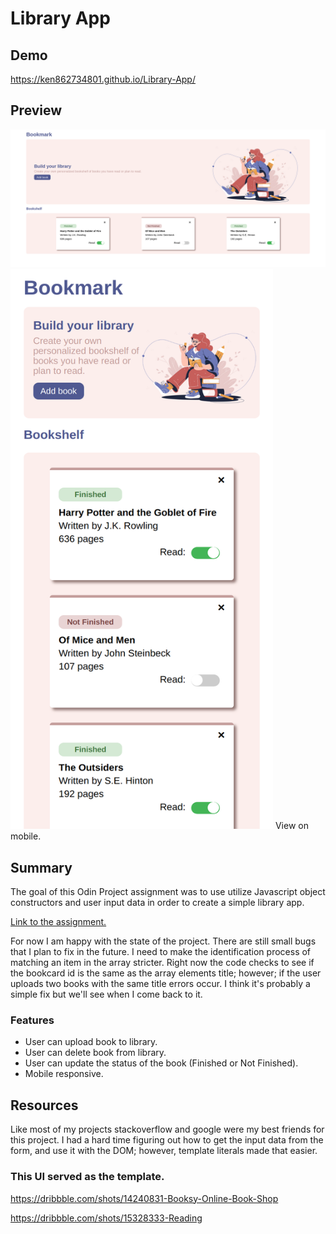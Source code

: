 # Library App

## Demo 
https://ken862734801.github.io/Library-App/

## Preview
<img src="images/LibraryApp.png">
<img src="images/LibraryAppMobile.png" width="420" height="896">
View on mobile.

## Summary

The goal of this Odin Project assignment was to use utilize Javascript object constructors and user input data in order to create a simple library app.


[Link to the assignment.](https://www.theodinproject.com/lessons/node-path-javascript-library)

For now I am happy with the state of the project. There are still small bugs that I plan to fix in the future. I need to make the identification process of matching an item in the array stricter. Right now the code checks to see if the bookcard id is the same as the array elements title; however; if the user uploads two books with the same title errors occur. I think it's probably a simple fix but we'll see when I come back to it. 

### Features
- User can upload book to library.
- User can delete book from library.
- User can update the status of the book (Finished or Not Finished).
- Mobile responsive. 

## Resources

Like most of my projects stackoverflow and google were my best friends for this project. I had a hard time figuring out how to get the input data from the form, and use it with the DOM; however, template literals made that easier.

### This UI served as the template.
https://dribbble.com/shots/14240831-Booksy-Online-Book-Shop

https://dribbble.com/shots/15328333-Reading
